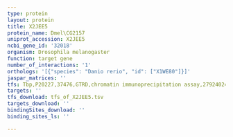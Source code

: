 ```yaml
---
type: protein
layout: protein
title: X2JEE5
protein_name: Dmel\CG2157
uniprot_accession: X2JEE5
ncbi_gene_id: '32018'
organism: Drosophila melanogaster
function: target gene
number_of_interactions: '1'
orthologs: '[{"species": "Danio rerio", "id": ["X1WE80"]}]'
jaspar_matrices: ''
tfs: Tbp,P20227,37476,GTRD,chromatin immunoprecipitation assay,27924024%5Buid%5D,No
targets: ''
tfs_download: tfs_of_X2JEE5.tsv
targets_download: ''
bindingSites_download: ''
binding_sites_ls: ''

---
```

